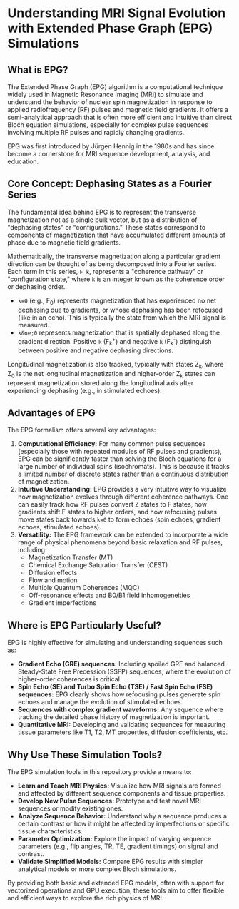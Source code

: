 # Understanding MRI Signal Evolution with Extended Phase Graph (EPG) Simulations

## What is EPG?

The Extended Phase Graph (EPG) algorithm is a computational technique widely used in Magnetic Resonance Imaging (MRI) to simulate and understand the behavior of nuclear spin magnetization in response to applied radiofrequency (RF) pulses and magnetic field gradients. It offers a semi-analytical approach that is often more efficient and intuitive than direct Bloch equation simulations, especially for complex pulse sequences involving multiple RF pulses and rapidly changing gradients.

EPG was first introduced by Jürgen Hennig in the 1980s and has since become a cornerstone for MRI sequence development, analysis, and education.

## Core Concept: Dephasing States as a Fourier Series

The fundamental idea behind EPG is to represent the transverse magnetization not as a single bulk vector, but as a distribution of "dephasing states" or "configurations." These states correspond to components of magnetization that have accumulated different amounts of phase due to magnetic field gradients.

Mathematically, the transverse magnetization along a particular gradient direction can be thought of as being decomposed into a Fourier series. Each term in this series, `F_k`, represents a "coherence pathway" or "configuration state," where `k` is an integer known as the coherence order or dephasing order.
*   `k=0` (e.g., F<sub>0</sub>) represents magnetization that has experienced no net dephasing due to gradients, or whose dephasing has been refocused (like in an echo). This is typically the state from which the MRI signal is measured.
*   `k&ne;0` represents magnetization that is spatially dephased along the gradient direction. Positive `k` (F<sub>k</sub><sup>+</sup>) and negative `k` (F<sub>k</sub><sup>-</sup>) distinguish between positive and negative dephasing directions.

Longitudinal magnetization is also tracked, typically with states Z<sub>k</sub>, where Z<sub>0</sub> is the net longitudinal magnetization and higher-order Z<sub>k</sub> states can represent magnetization stored along the longitudinal axis after experiencing dephasing (e.g., in stimulated echoes).

## Advantages of EPG

The EPG formalism offers several key advantages:

1.  **Computational Efficiency:** For many common pulse sequences (especially those with repeated modules of RF pulses and gradients), EPG can be significantly faster than solving the Bloch equations for a large number of individual spins (isochromats). This is because it tracks a limited number of discrete states rather than a continuous distribution of magnetization.
2.  **Intuitive Understanding:** EPG provides a very intuitive way to visualize how magnetization evolves through different coherence pathways. One can easily track how RF pulses convert Z states to F states, how gradients shift F states to higher orders, and how refocusing pulses move states back towards `k=0` to form echoes (spin echoes, gradient echoes, stimulated echoes).
3.  **Versatility:** The EPG framework can be extended to incorporate a wide range of physical phenomena beyond basic relaxation and RF pulses, including:
    *   Magnetization Transfer (MT)
    *   Chemical Exchange Saturation Transfer (CEST)
    *   Diffusion effects
    *   Flow and motion
    *   Multiple Quantum Coherences (MQC)
    *   Off-resonance effects and B0/B1 field inhomogeneities
    *   Gradient imperfections

## Where is EPG Particularly Useful?

EPG is highly effective for simulating and understanding sequences such as:

*   **Gradient Echo (GRE) sequences:** Including spoiled GRE and balanced Steady-State Free Precession (SSFP) sequences, where the evolution of higher-order coherences is critical.
*   **Spin Echo (SE) and Turbo Spin Echo (TSE) / Fast Spin Echo (FSE) sequences:** EPG clearly shows how refocusing pulses generate spin echoes and manage the evolution of stimulated echoes.
*   **Sequences with complex gradient waveforms:** Any sequence where tracking the detailed phase history of magnetization is important.
*   **Quantitative MRI:** Developing and validating sequences for measuring tissue parameters like T1, T2, MT properties, diffusion coefficients, etc.

## Why Use These Simulation Tools?

The EPG simulation tools in this repository provide a means to:
*   **Learn and Teach MRI Physics:** Visualize how MRI signals are formed and affected by different sequence components and tissue properties.
*   **Develop New Pulse Sequences:** Prototype and test novel MRI sequences or modify existing ones.
*   **Analyze Sequence Behavior:** Understand why a sequence produces a certain contrast or how it might be affected by imperfections or specific tissue characteristics.
*   **Parameter Optimization:** Explore the impact of varying sequence parameters (e.g., flip angles, TR, TE, gradient timings) on signal and contrast.
*   **Validate Simplified Models:** Compare EPG results with simpler analytical models or more complex Bloch simulations.

By providing both basic and extended EPG models, often with support for vectorized operations and GPU execution, these tools aim to offer flexible and efficient ways to explore the rich physics of MRI.
